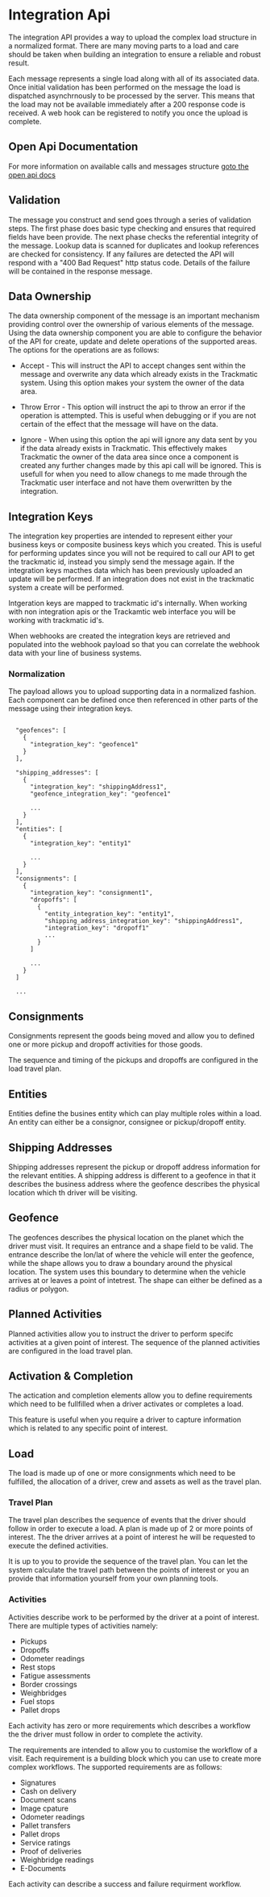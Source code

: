 # Integration Api

The integration API provides a way to upload the complex load structure in a normalized format. There are many moving parts to a load and care should be taken when building an integration to ensure a reliable and robust result.

Each message represents a single load along with all of its associated data. Once initial validation has been performed on the message the load is dispatched asynchrnously to be processed by the server. This means that the load may not be available immediately after a 200 response code is received. A web hook can be registered to notify you once the upload is complete.

## Open Api Documentation
For more information on available calls and messages structure [goto the open api docs](./open-api)

## Validation

The message you construct and send goes through a series of validation steps. The first phase does basic type checking and ensures that required fields have been provide. The next phase checks the referential integrity of the message. Lookup data is scanned for duplicates and lookup references are checked for consistency. If any failures are detected the API will respond with a "400 Bad Request" http status code. Details of the failure will be contained in the response message.

## Data Ownership

The data ownership component of the message is an important mechanism providing control over the ownership of various elements of the message. Using the data ownership component you are able to configure the behavior of the API for create, update and delete operations of the supported areas. The options for the operations are as follows:

- Accept - This will instruct the API to accept changes sent within the message and overwrite any data which already exists in the Trackmatic system. Using this option makes your system the owner of the data area.

- Throw Error - This option will instruct the api to throw an error if the operation is attempted. This is useful when debugging or if you are not certain of the effect that the message will have on the data.

- Ignore - When using this option the api will ignore any data sent by you if the data already exists in Trackmatic. This effectively makes Trackmatic the owner of the data area since once a component is created any further changes made by this api call will be ignored. This is usefull for when you need to allow chanegs to me made through the Trackmatic user interface and not have them overwritten by the integration.

## Integration Keys

The integration key properties are intended to represent either your business keys or composite business keys which you created. This is useful for performing updates since you will not be required to call our API to get the trackmatic id, instead you simply send the message again. If the integration keys macthes data which has been previously uploaded an update will be performed. If an integration does not exist in the trackmatic system a create will be performed.

Intgeration keys are mapped to trackmatic id's internally. When working with non integration apis or the Trackamtic web interface you will be working with trackmatic id's.

When webhooks are created the integration keys are retrieved and populated into the webhook payload so that you can correlate the webhook data with your line of business systems.

### Normalization

The payload allows you to upload supporting data in a normalized fashion. Each component can be defined once then referenced in other parts of the message using their integration keys.

```

  "geofences": [
    {
      "integration_key": "geofence1"
    }
  ],

  "shipping_addresses": [
    {
      "integration_key": "shippingAddress1",
      "geofence_integration_key": "geofence1"

      ...
    }
  ],
  "entities": [
    {
      "integration_key": "entity1"

      ...
    }
  ],
  "consignments": [
    {
      "integration_key": "consignment1",
      "dropoffs": [
        {
          "entity_integration_key": "entity1",
          "shipping_address_integration_key": "shippingAddress1",
          "integration_key": "dropoff1"
          ...
        }
      ]

      ...
    }
  ]

  ...

``` 

## Consignments

Consignments represent the goods being moved and allow you to defined one or more pickup and dropoff activities for those goods.

The sequence and timing of the pickups and dropoffs are configured in the load travel plan.

## Entities

Entities define the busines entity which can play multiple roles within a load. An entity can either be a consignor, consignee or pickup/dropoff entity.

## Shipping Addresses

Shipping addresses represent the pickup or dropoff address information for the relevant entities. A shipping address is different to a geofence in that it describes the business address where the geofence describes the physical location which th driver will be visiting.

## Geofence

The geofences describes the physical location on the planet which the driver must visit. It requires an entrance and a shape field to be valid. The entrance describe the lon/lat of where the vehicle will enter the geofence, while the shape allows you to draw a boundary around the physical location. The system uses this boundary to determine when the vehicle arrives at or leaves a point of intetrest. The shape can either be defined as a radius or polygon.

## Planned Activities

Planned activities allow you to instruct the driver to perform specifc activities at a given point of interest. The sequence of the planned activities are configured in the load travel plan. 

## Activation & Completion

The actication and completion elements allow you to define requirements which need to be fullfilled when a driver activates or completes a load.

This feature is useful when you require a driver to capture information which is related to any specific point of interest.

## Load

The load is made up of one or more consignments which need to be fulfilled, the allocation of a driver, crew and assets as well as the travel plan.

### Travel Plan

The travel plan describes the sequence of events that the driver should follow in order to execute a load. A plan is made up of 2 or more points of interest. The the driver arrives at a point of interest he will be requested to execute the defined activities.

It is up to you to provide the sequence of the travel plan. You can let the system calculate the travel path between the points of interest or you an provide that information yourself from your own planning tools.

### Activities

Activities describe work to be performed by the driver at a point of interest. There are multiple types of activities namely:

- Pickups
- Dropoffs
- Odometer readings
- Rest stops
- Fatigue assessments
- Border crossings
- Weighbridges
- Fuel stops
- Pallet drops

Each activity has zero or more requirements which describes a workflow the the driver must follow in order to complete the activity.

The requirements are intended to allow you to customise the workflow of a visit. Each requirement is a building block which you can use to create more complex workflows. The supported requirements are as follows:

- Signatures
- Cash on delivery
- Document scans
- Image cpature
- Odometer readings
- Pallet transfers
- Pallet drops
- Service ratings
- Proof of deliveries
- Weighbridge readings
- E-Documents

Each activity can describe a success and failure requirment workflow.